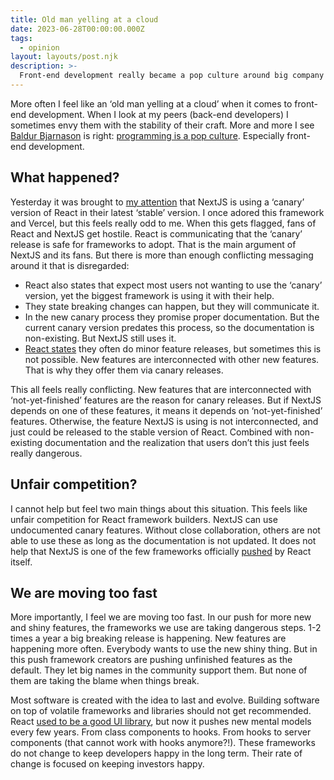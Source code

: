 ```yaml
---
title: Old man yelling at a cloud
date: 2023-06-28T00:00:00.000Z
tags:
  - opinion
layout: layouts/post.njk
description: >-
  Front-end development really became a pop culture around big company frameworks. It has become an investor-focused industry.
---
```


More often I feel like an ‘old man yelling at a cloud’ when it comes to front-end development. When I look at my peers (back-end developers) I sometimes envy them with the stability of their craft. More and more I see [Baldur Bjarnason](https://toot.cafe/@baldur) is right: [programming is a pop culture](https://www.baldurbjarnason.com/2022/programming-is-a-pop-culture/). Especially front-end development. 

## What happened?
Yesterday it was brought to [my attention](https://fediverse.zachleat.com/@zachleat/110616530236633373) that NextJS is using a ‘canary’ version of React in their latest ‘stable’ version. I once adored this framework and Vercel, but this feels really odd to me.  When this gets flagged, fans of React and NextJS get hostile. React is communicating that the ‘canary’ release is safe for frameworks to adopt. That is the main argument of NextJS and its fans. But there is more than enough conflicting messaging around it that is disregarded:

- React also states that expect most users not wanting to use the ‘canary’ version, yet the biggest framework is using it with their help. 
- They state breaking changes can happen, but they will communicate it. 
- In the new canary process they promise proper documentation. But the current canary version predates this process, so the documentation is non-existing. But NextJS still uses it. 
- [React states](https://react.dev/blog/2023/05/03/react-canaries) they often do minor feature releases, but sometimes this is not possible. New features are interconnected with other new features. That is why they offer them via canary releases.

This all feels really conflicting. New features that are interconnected with ‘not-yet-finished’ features are the reason for canary releases. But if NextJS depends on one of these features, it means it depends on ‘not-yet-finished’ features. Otherwise, the feature NextJS is using is not interconnected, and just could be released to the stable version of React. Combined with non-existing documentation and the realization that users don’t this just feels really dangerous.  

## Unfair competition?
I cannot help but feel two main things about this situation. This feels like unfair competition for React framework builders. NextJS can use undocumented canary features. Without close collaboration, others are not able to use these as long as the documentation is not updated. It does not help that NextJS is one of the few frameworks officially [pushed](https://react.dev/learn/start-a-new-react-project) by React itself. 

## We are moving too fast
More importantly, I feel we are moving too fast. In our push for more new and shiny features, the frameworks we use are taking dangerous steps. 1-2 times a year a big breaking release is happening. New features are happening more often. Everybody wants to use the new shiny thing. But in this push framework creators are pushing unfinished features as the default. They let big names in the community support them. But none of them are taking the blame when things break.

Most software is created with the idea to last and evolve. Building software on top of volatile frameworks and libraries should not get recommended. React [used to be a good UI library](https://marmelab.com/blog/2023/06/05/react-angularjs-moment.html), but now it pushes new mental models every few years. From class components to hooks. From hooks to server components (that cannot work with hooks anymore?!). These frameworks do not change to keep developers happy in the long term. Their rate of change is focused on keeping investors happy. 